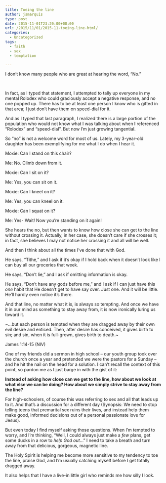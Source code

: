 ```yaml
---
title: Toeing the line
author: jsmarquis
type: post
date: 2015-11-01T23:20:00+00:00
url: /2015/11/01/2015-11-toeing-line-html/
categories:
  - Uncategorized
tags:
  - faith
  - sex
  - temptation

---
```

I don&#8217;t know many people who are great at hearing the word, &#8220;No.&#8221;
  
&nbsp; 
  
In fact, as I typed that statement, I attempted to tally up everyone in my mental Rolodex who could graciously accept a negative response, and no one popped up. There has to be at least one person I know who is gifted in that area; I just don&#8217;t have them on speed-dial for it.

And as I typed that last paragraph, I realized there is a large portion of the population who would not know what I was talking about when I referenced &#8220;Rolodex&#8221; and &#8220;speed-dial&#8221;. But now I&#8217;m just growing tangential.

So &#8220;no&#8221; is not a welcome word for most of us. Lately, my 3-year-old daughter has been exemplifying for me what I do when I hear it.

Moxie: Can I stand on this chair? 
  
Me: No. Climb down from it.
  
Moxie: Can I sit on it?
  
Me: Yes, you can sit on it.
  
Moxie: Can I kneel on it? 
  
Me: Yes, you can kneel on it.
  
Moxie: Can I squat on it?
  
Me: Yes- Wait! Now you&#8217;re standing on it again!

She hears the no, but then wants to know how close she can get to the line without crossing it. Actually, in her case, she doesn&#8217;t care if she crosses it; in fact, she believes I may not notice her crossing it and all will be well.

And then I think about all the times I&#8217;ve done that with God.
  
He says, &#8220;Tithe,&#8221; and I ask if it&#8217;s okay if I hold back when it doesn&#8217;t look like I can buy all our groceries that week.
  
He says, &#8220;Don&#8217;t lie,&#8221; and I ask if omitting information is okay.
  
He says, &#8220;Don&#8217;t have any gods before me,&#8221; and I ask if I can just have this _one_ habit that He doesn&#8217;t get to have say over. Just one. And it will be little. He&#8217;ll hardly even notice it&#8217;s there.

And that line, no matter what it is, is always so tempting.&nbsp;<span class="text Jas-1-14" id="en-NIV-30281"></span>And once we have it in our mind as something to stay away from, it is now ironically luring us toward it.

<span class="text Jas-1-14" id="en-NIV-30281">~&#8230;but each person is tempted when they are dragged away by their own evil desire and enticed. </span><span class="text Jas-1-14" id="en-NIV-30281"><span class="text Jas-1-15" id="en-NIV-30282">Then, after desire has conceived, it gives birth to sin; and sin, when it is full-grown, gives birth to death.</span>~</span>
  
<span class="text Jas-1-14" id="en-NIV-30281">James 1:14-15 (NIV)&nbsp;</span> 

One of my friends did a sermon in high school &#8211; our youth group took over the church once a year and pretended we were the pastors for a Sunday &#8211; and he hit the nail on the head for a solution. I can&#8217;t recall the context of this point, so pardon me as I just barge in with the gist of it:
  
**Instead of asking how close can we get to the line, how about we look at what else we can be doing? How about we simply strive to stay away from the line?** 

For high-schoolers, of course this was referring to sex and all that leads up to it. And that&#8217;s a discussion for a different day (Synopsis: We need to stop telling teens that premarital sex ruins their lives, and instead help them make good, informed decisions out of a personal passionate love for Jesus). 

But even today I find myself asking those questions. When I&#8217;m tempted to worry, and I&#8217;m thinking, &#8220;Well, I could always just make a _few_ plans, get some ducks in a row to _help God out_&#8230;&#8221; I need to take a breath and turn away from that delicious, gorgeous, magnetic line.

The Holy Spirit is helping me become more sensitive to my tendency to toe the line, praise God, and I&#8217;m usually catching myself before I get totally dragged away.
  
It also helps that I have a live-in little girl who reminds me how silly I look.
